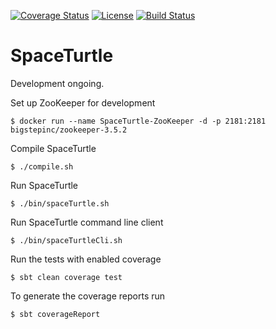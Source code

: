 [![Coverage Status](https://coveralls.io/repos/github/Max-Meldrum/SpaceTurtle/badge.svg)](https://coveralls.io/github/Max-Meldrum/SpaceTurtle)
[![License](https://img.shields.io/badge/license-Apache%202.0-blue.svg)](https://www.apache.org/licenses/LICENSE-2.0)
[![Build Status](https://travis-ci.org/Max-Meldrum/SpaceTurtle.svg?branch=master)](https://travis-ci.org/Max-Meldrum/SpaceTurtle)

# SpaceTurtle

Development ongoing.


Set up ZooKeeper for development
```
$ docker run --name SpaceTurtle-ZooKeeper -d -p 2181:2181 bigstepinc/zookeeper-3.5.2
```

Compile SpaceTurtle
```
$ ./compile.sh
```

Run SpaceTurtle 
```
$ ./bin/spaceTurtle.sh
```

Run SpaceTurtle command line client
```
$ ./bin/spaceTurtleCli.sh
```

Run the tests with enabled coverage
```
$ sbt clean coverage test
```

To generate the coverage reports run
```
$ sbt coverageReport
```








